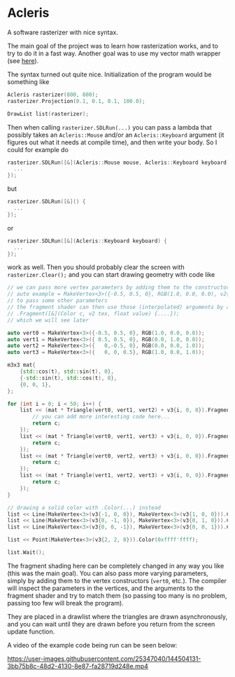 # Acleris
A software rasterizer with nice syntax.

The main goal of the project was to learn how rasterization works, and to try to do it in a fast way. Another goal was to use my vector math wrapper (see [here](https://github.com/DenSinH/VMath)).

The syntax turned out quite nice. Initialization of the program would be something like 

```cxx
Acleris rasterizer(800, 800);
rasterizer.Projection(0.1, 0.1, 0.1, 100.0);

DrawList list(rasterizer);
```

Then when calling `rasterizer.SDLRun(...)` you can pass a lambda that possibly takes an `Acleris::Mouse` and/or an `Acleris::Keyboard` argument (it figures out what 
it needs at compile time), and then write your body. So I could for example do 
```cxx
rasterizer.SDLRun([&](Acleris::Mouse mouse, Acleris::Keyboard keyboard) {
  ...
});
```
but
```cxx
rasterizer.SDLRun([&]() {
  ...
});
```
or
```cxx
rasterizer.SDLRun([&](Acleris::Keyboard keyboard) {
  ...
});
```
work as well. Then you should probably clear the screen with `rasterizer.Clear();` and you can start drawing geometry with code like
```cxx
// we can pass more vertex parameters by adding them to the constructor, for example
// auto example = MakeVertex<3>({-0.5, 0.5, 0}, RGB(1.0, 0.0, 0.0), v2{1, 0}, 1.0f);
// to pass some other parameters
// the fragment shader can then use those (interpolated) arguments by adding them as arguments (in the right order), like
// .Fragment([&](Color c, v2 tex, float value) {....});
// which we will see later

auto vert0 = MakeVertex<3>({-0.5, 0.5, 0}, RGB(1.0, 0.0, 0.0));
auto vert1 = MakeVertex<3>({ 0.5, 0.5, 0}, RGB(0.0, 1.0, 0.0));
auto vert2 = MakeVertex<3>({   0,-0.5, 0}, RGB(0.0, 0.0, 1.0));
auto vert3 = MakeVertex<3>({   0, 0, 0.5}, RGB(1.0, 0.0, 1.0));

m3x3 mat{
    {std::cos(t), std::sin(t), 0},
    {-std::sin(t), std::cos(t), 0},
    {0, 0, 1},
};

for (int i = 0; i < 50; i++) {
    list << (mat * Triangle(vert0, vert1, vert2) + v3{i, 0, 0}).Fragment([](const Color& c) {
        // you can add more interesting code here...
        return c;
    });
    list << (mat * Triangle(vert0, vert1, vert3) + v3{i, 0, 0}).Fragment([](const Color& c) {
        return c;
    });
    list << (mat * Triangle(vert0, vert2, vert3) + v3{i, 0, 0}).Fragment([](const Color& c) {
        return c;
    });
    list << (mat * Triangle(vert1, vert2, vert3) + v3{i, 0, 0}).Fragment([](const Color& c) {
        return c;
    });
}

// drawing a solid color with .Color(...) instead
list << Line(MakeVertex<3>(v3{-1, 0, 0}), MakeVertex<3>(v3{1, 0, 0})).Color(RGB(1, 0, 0));
list << Line(MakeVertex<3>(v3{0, -1, 0}), MakeVertex<3>(v3{0, 1, 0})).Color(RGB(0, 1, 0));
list << Line(MakeVertex<3>(v3{0, 0, -1}), MakeVertex<3>(v3{0, 0, 1})).Color(RGB(0, 0, 1));

list << Point(MakeVertex<3>(v3{2, 2, 0})).Color(0xffff'ffff);

list.Wait();
```
The fragment shading here can be completely changed in any way you like (this was the main goal). You can also pass more varying parameters, simply by adding them 
to the vertex constructors (`vert0`, etc.). The compiler will inspect the parameters in the vertices, and the arguments to the fragment shader and try to match them
(so passing too many is no problem, passing too few will break the program).

They are placed in a drawlist where the triangles are drawn asynchronously, and you can wait until they are drawn before you return from the screen update function.

A video of the example code being run can be seen below:

https://user-images.githubusercontent.com/25347040/144504131-3bb75b8c-48d2-4130-8e87-fa28719d248e.mp4
